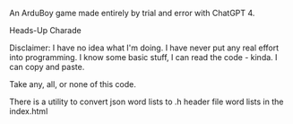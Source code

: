 An ArduBoy game made entirely by trial and error with ChatGPT 4.


Heads-Up Charade

Disclaimer: I have no idea what I'm doing. I have never put any real effort into programming. I know some basic stuff, I can read the code - kinda. I can copy and paste. 

Take any, all, or none of this code.

There is a utility to convert json word lists to .h header file word lists in the index.html 

